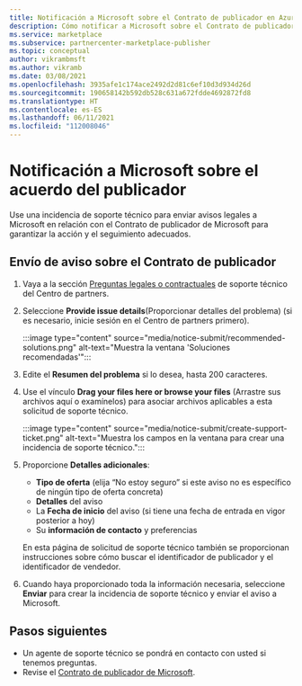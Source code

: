 ```yaml
---
title: Notificación a Microsoft sobre el Contrato de publicador en Azure Marketplace
description: Cómo notificar a Microsoft sobre el Contrato de publicador en Azure Marketplace.
ms.service: marketplace
ms.subservice: partnercenter-marketplace-publisher
ms.topic: conceptual
author: vikrambmsft
ms.author: vikramb
ms.date: 03/08/2021
ms.openlocfilehash: 3935afe1c174ace2492d2d81c6ef10d3d934d26d
ms.sourcegitcommit: 190658142b592db528c631a672fdde4692872fd8
ms.translationtype: HT
ms.contentlocale: es-ES
ms.lasthandoff: 06/11/2021
ms.locfileid: "112008046"
---
```

# <a name="notifying-microsoft-regarding-the-publisher-agreement"></a>Notificación a Microsoft sobre el acuerdo del publicador

Use una incidencia de soporte técnico para enviar avisos legales a Microsoft en relación con el Contrato de publicador de Microsoft para garantizar la acción y el seguimiento adecuados.

## <a name="submit-notice-regarding-the-publisher-agreement"></a>Envío de aviso sobre el Contrato de publicador

1. Vaya a la sección [Preguntas legales o contractuales](https://go.microsoft.com/fwlink/?linkid=2157631) de soporte técnico del Centro de partners.

1. Seleccione **Provide issue details**(Proporcionar detalles del problema) (si es necesario, inicie sesión en el Centro de partners primero).

    :::image type="content" source="media/notice-submit/recommended-solutions.png" alt-text="Muestra la ventana 'Soluciones recomendadas'":::

1. Edite el **Resumen del problema** si lo desea, hasta 200 caracteres.
1. Use el vínculo **Drag your files here or browse your files** (Arrastre sus archivos aquí o examínelos) para asociar archivos aplicables a esta solicitud de soporte técnico.

    :::image type="content" source="media/notice-submit/create-support-ticket.png" alt-text="Muestra los campos en la ventana para crear una incidencia de soporte técnico.":::

1. Proporcione **Detalles adicionales**:

    - **Tipo de oferta** (elija “No estoy seguro” si este aviso no es específico de ningún tipo de oferta concreta)
    - **Detalles**  del aviso
    - La **Fecha de inicio** del aviso (si tiene una fecha de entrada en vigor posterior a hoy)
    - Su **información de contacto** y preferencias

    En esta página de solicitud de soporte técnico también se proporcionan instrucciones sobre cómo buscar el identificador de publicador y el identificador de vendedor.

1. Cuando haya proporcionado toda la información necesaria, seleccione **Enviar** para crear la incidencia de soporte técnico y enviar el aviso a Microsoft.

## <a name="next-steps"></a>Pasos siguientes

- Un agente de soporte técnico se pondrá en contacto con usted si tenemos preguntas.
- Revise el [Contrato de publicador de Microsoft](/legal/marketplace/msft-publisher-agreement).
